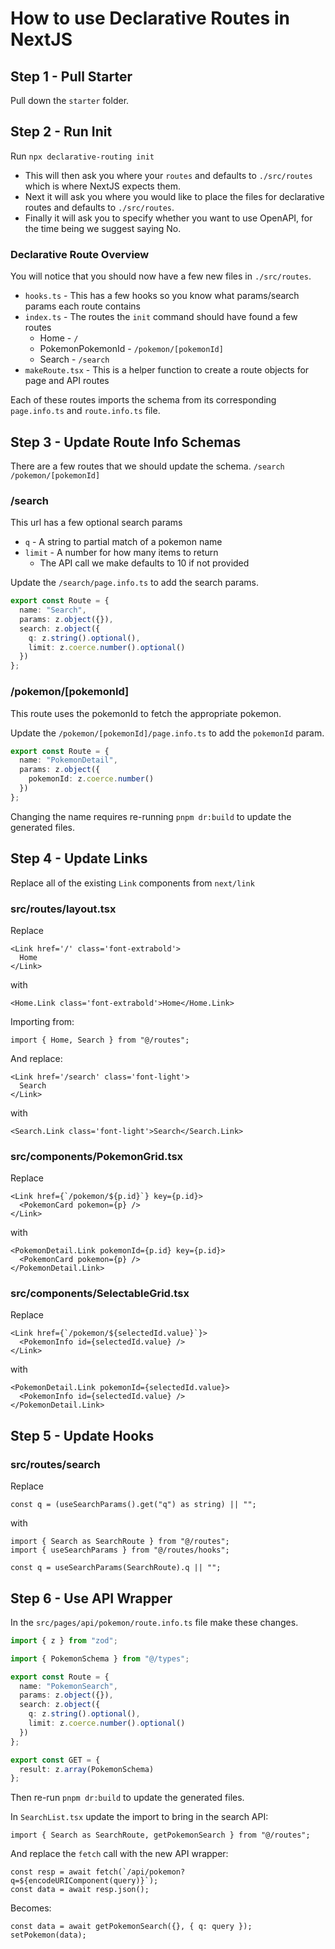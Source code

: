 # How to use Declarative Routes in NextJS

## Step 1 - Pull Starter

Pull down the `starter` folder.

## Step 2 - Run Init

Run `npx declarative-routing init`

- This will then ask you where your `routes` and defaults to `./src/routes` which is where NextJS expects them.
- Next it will ask you where you would like to place the files for declarative routes and defaults to `./src/routes`.
- Finally it will ask you to specify whether you want to use OpenAPI, for the time being we suggest saying No.

### Declarative Route Overview

You will notice that you should now have a few new files in `./src/routes`.

- `hooks.ts` - This has a few hooks so you know what params/search params each route contains
- `index.ts` - The routes the `init` command should have found a few routes
  - Home - `/`
  - PokemonPokemonId - `/pokemon/[pokemonId]`
  - Search - `/search`
- `makeRoute.tsx` - This is a helper function to create a route objects for page and API routes

Each of these routes imports the schema from its corresponding `page.info.ts` and `route.info.ts` file.

## Step 3 - Update Route Info Schemas

There are a few routes that we should update the schema.
`/search`
`/pokemon/[pokemonId]`

### /search

This url has a few optional search params

- `q` - A string to partial match of a pokemon name
- `limit` - A number for how many items to return
  - The API call we make defaults to 10 if not provided

Update the `/search/page.info.ts` to add the search params.

```ts
export const Route = {
  name: "Search",
  params: z.object({}),
  search: z.object({
    q: z.string().optional(),
    limit: z.coerce.number().optional()
  })
};
```

### /pokemon/[pokemonId]

This route uses the pokemonId to fetch the appropriate pokemon.

Update the `/pokemon/[pokemonId]/page.info.ts` to add the `pokemonId` param.

```ts
export const Route = {
  name: "PokemonDetail",
  params: z.object({
    pokemonId: z.coerce.number()
  })
};
```

Changing the name requires re-running `pnpm dr:build` to update the generated files.

## Step 4 - Update Links

Replace all of the existing `Link` components from `next/link`

### src/routes/layout.tsx

Replace

```tsx
<Link href='/' class='font-extrabold'>
  Home
</Link>
```

with

```tsx
<Home.Link class='font-extrabold'>Home</Home.Link>
```

Importing from:

```tsx
import { Home, Search } from "@/routes";
```

And replace:

```tsx
<Link href='/search' class='font-light'>
  Search
</Link>
```

with

```tsx
<Search.Link class='font-light'>Search</Search.Link>
```

### src/components/PokemonGrid.tsx

Replace

```tsx
<Link href={`/pokemon/${p.id}`} key={p.id}>
  <PokemonCard pokemon={p} />
</Link>
```

with

```tsx
<PokemonDetail.Link pokemonId={p.id} key={p.id}>
  <PokemonCard pokemon={p} />
</PokemonDetail.Link>
```

### src/components/SelectableGrid.tsx

Replace

```tsx
<Link href={`/pokemon/${selectedId.value}`}>
  <PokemonInfo id={selectedId.value} />
</Link>
```

with

```tsx
<PokemonDetail.Link pokemonId={selectedId.value}>
  <PokemonInfo id={selectedId.value} />
</PokemonDetail.Link>
```

## Step 5 - Update Hooks

### src/routes/search

Replace

```tsx
const q = (useSearchParams().get("q") as string) || "";
```

with

```tsx
import { Search as SearchRoute } from "@/routes";
import { useSearchParams } from "@/routes/hooks";

const q = useSearchParams(SearchRoute).q || "";
```

## Step 6 - Use API Wrapper

In the `src/pages/api/pokemon/route.info.ts` file make these changes.

```ts
import { z } from "zod";

import { PokemonSchema } from "@/types";

export const Route = {
  name: "PokemonSearch",
  params: z.object({}),
  search: z.object({
    q: z.string().optional(),
    limit: z.coerce.number().optional()
  })
};

export const GET = {
  result: z.array(PokemonSchema)
};
```

Then re-run `pnpm dr:build` to update the generated files.

In `SearchList.tsx` update the import to bring in the search API:

```tsx
import { Search as SearchRoute, getPokemonSearch } from "@/routes";
```

And replace the `fetch` call with the new API wrapper:

```tsx
const resp = await fetch(`/api/pokemon?q=${encodeURIComponent(query)}`);
const data = await resp.json();
```

Becomes:

```tsx
const data = await getPokemonSearch({}, { q: query });
setPokemon(data);
```
